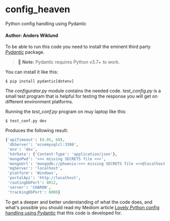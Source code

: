 # config_heaven
Python config handling using Pydantic

#### Author: Anders Wiklund

To be able to run this code you need to install the eminent third party [_Pydantic_](https://docs.pydantic.dev/) package.
> 📝 **Note:** Pydantic requires Python v3.7+ to work.

You can install it like this:
```shell
$ pip install pydantic[dotenv]
```

The _configurator.py_ module contains the needed code. _test_config.py_ is a 
small test program that is helpful for testing the response you will get on 
different environment platforms.

Running the _test_conf.py_ program on muy laptop like this:
```shell
$ test_conf.py dev
```

Produces the following result:
```python
{'apiTimeout': (9.05, 60),
 'dbServer': 'ocsemysqlcl:3306',
 'env': 'dev',
 'hdrData': {'Content-Type': 'application/json'},
 'mongoPwd': '>>> missing SECRETS file <<<',
 'mongoUrl': 'mongodb://phoenix:>>> missing SECRETS file <<<@localhost:27017/',
 'mqServer': 'localhost',
 'platform': 'Windows',
 'portalApi': 'http://localhost',
 'routingDbPort': 8012,
 'server': 'CHARON',
 'trackingDbPort': 8006}
```

To get a deeper and better understanding of what the code does, and what's possible you should read my Mediom article [Lovely Python config handling using Pydantic](https://medium.com/@wilde.consult/lovely-python-config-handling-using-pydantic-852d9be2320f) that this code is developed for.
